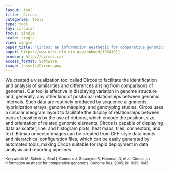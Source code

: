 ```yaml
---
layout: tool
title:  Circos
categories: tools
type: tool
lay: circular
focus: single
scale: single
view: single
paper_title: 'Circos: an information aesthetic for comparative genomics'
paper: https://www.ncbi.nlm.nih.gov/pubmed/19541911
browser: http://circos.ca/
access_format: Software
image: /assets/Circos.png
---
```


We created a visualization tool called Circos to facilitate the identification and analysis of similarities and differences arising from comparisons of genomes. Our tool is effective in displaying variation in genome structure and, generally, any other kind of positional relationships between genomic intervals. Such data are routinely produced by sequence alignments, hybridization arrays, genome mapping, and genotyping studies. Circos uses a circular ideogram layout to facilitate the display of relationships between pairs of positions by the use of ribbons, which encode the position, size, and orientation of related genomic elements. Circos is capable of displaying data as scatter, line, and histogram plots, heat maps, tiles, connectors, and text. Bitmap or vector images can be created from GFF-style data inputs and hierarchical configuration files, which can be easily generated by automated tools, making Circos suitable for rapid deployment in data analysis and reporting pipelines.

<small>Krzywinski M, Schein J, Birol I, Connors J, Gascoyne R, Horsman D, et al. Circos: an information aesthetic for comparative genomics. Genome Res. 2009;19: 1639–1645.</small>
